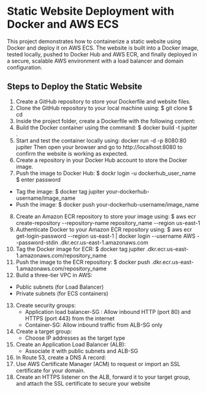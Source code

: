 # Static Website Deployment with Docker and AWS ECS

This project demonstrates how to containerize a static website using Docker and deploy it on AWS ECS. The website is built into a Docker image, tested locally, 
pushed to Docker Hub and AWS ECR, and finally deployed in a secure, scalable AWS environment with a load balancer and domain configuration.

## Steps to Deploy the Static Website

1. Create a GitHub repository to store your Dockerfile and website files.  
2. Clone the GitHub repository to your local machine using:
  $ git clone <your-repo-url>
  $ cd <your-repo-folder>
3. Inside the project folder, create a Dockerfile with the following content:
4. Build the Docker container using the command:
  $  docker build -t jupiter .
5. Start and test the container locally using:
  docker run -d -p 8080:80 jupiter
  Then open your browser and go to http://localhost:8080 to confirm the website is working as expected.
6. Create a repository in your Docker Hub account to store the Docker image.
7. Push the image to Docker Hub:
  $ dockr login -u dockerhub_user_name
  $ enter password
  - Tag the image:
  $ docker tag jupiter your-dockerhub-username/image_name
  - Push the image:
  $ docker push your-dockerhub-username/image_name
8. Create an Amazon ECR repository to store your image using:
  $ aws ecr create-repository --repository-name repository_name --region us-east-1
9. Authenticate Docker to your Amazon ECR repository using:
  $ aws ecr get-login-password --region us-east-1 | docker login --username AWS --password-stdin <your-account-id>.dkr.ecr.us-east-1.amazonaws.com
10. Tag the Docker image for ECR:
  $ docker tag jupiter <your-account-id>.dkr.ecr.us-east-1.amazonaws.com/repository_name
11. Push the image to the ECR repository:
  $ docker push <your-account-id>.dkr.ecr.us-east-1.amazonaws.com/repository_name
12. Build a three-tier VPC in AWS:
  - Public subnets (for Load Balancer)
  - Private subnets (for ECS containers)
13. Create security groups:
    - Application load balancer-SG : Allow inbound HTTP (port 80) and HTTPS (port 443) from the internet
    - Container-SG: Allow inbound traffic from ALB-SG only
14. Create a target group:
    - Choose IP addresses as the target type
15. Create an Application Load Balancer (ALB):
    - Associate it with public subnets and ALB-SG
16. In Route 53, create a DNS A record:
17. Use AWS Certificate Manager (ACM) to request or import an SSL certificate for your domain.
18. Create an HTTPS listener on the ALB, forward it to your target group, and attach the SSL certificate to secure your website







    



  
  
